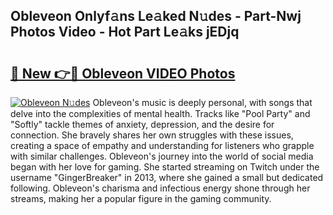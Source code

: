 ## Obleveon Onlyf𝚊ns Le𝚊ked N𝚞des - Part-Nwj Photos Video - Hot Part Le𝚊ks jEDjq

# <h2><a href="http://ab22948.deff.icu/?id=Obleveon">🔗 New 👉🔴 Obleveon VIDEO Photos</a></h2>

[![Obleveon N𝚞des](https://i.imgur.com/rIISA9y.gif)](http://ab22948.deff.icu/?id=Obleveon)
Obleveon's music is deeply personal, with songs that delve into the complexities of mental health. Tracks like "Pool Party" and "Softly" tackle themes of anxiety, depression, and the desire for connection. She bravely shares her own struggles with these issues, creating a space of empathy and understanding for listeners who grapple with similar challenges. Obleveon's journey into the world of social media began with her love for gaming. She started streaming on Twitch under the username "GingerBreaker" in 2013, where she gained a small but dedicated following. Obleveon's charisma and infectious energy shone through her streams, making her a popular figure in the gaming community.

